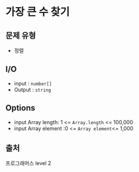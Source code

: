 # 가장 큰 수 찾기

## 문제 유형

- 정렬

## I/O

- input : `number[]`
- Output : `string`

## Options

- input Array length: 1 <= `Array.length` <= 100,000
- input Array element :0 <= `Array element`<= 1,000

## 출처

프로그래머스 level 2
